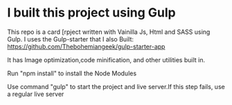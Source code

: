 # I built this project using Gulp

This repo is a card [rpject written with Vainilla Js, Html and SASS using Gulp.
I uses the Gulp-starter that I also Built: https://github.com/Thebohemiangeek/gulp-starter-app

It has Image optimization,code minification, and other utilities built in.

Run "npm install" to install the Node Modules

Use command "gulp" to start the project and live server.If this step fails, use a regular live server 
